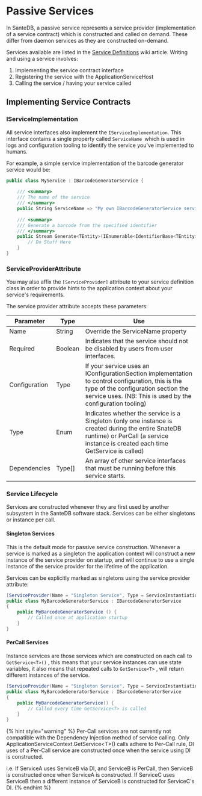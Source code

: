 # Passive Services

In SanteDB, a passive service represents a service provider (implementation of a service contract) which is constructed and called on demand. These differ from daemon services as they are constructed on-demand.

Services available are listed in the [Service Definitions](../service-definitions/) wiki article. Writing and using a service involves:

1. Implementing the service contract interface
2. Registering the service with the ApplicationServiceHost
3. Calling the service / having your service called

## Implementing Service Contracts

### IServiceImplementation

All service interfaces also implement the `IServiceImplementation`. This interface contains a single property called `ServiceName `which is used in logs and configuration tooling to identify the service you've implemented to humans.&#x20;

For example, a simple service implementation of the barcode generator service would be:

```csharp
public class MyService : IBarcodeGeneratorService { 
    
    /// <summary>
    /// The name of the service
    /// </summary>
    public String ServiceName => "My own IBarcodeGeneratorService service";
    
    /// <summary>
    /// Generate a barcode from the specified identifier
    /// </summary>
    public Stream Generate<TEntity>(IEnumerable<IdentifierBase<TEntity>> identifers){
        // Do Stuff Here
    }
}
```

### ServiceProviderAttribute

You may also affix the `[ServiceProvider]` attribute to your service definition class in order to provide hints to the application context about your service's requirements.

The service provider attribute accepts these parameters:

| Parameter     | Type    | Use                                                                                                                                                                                                    |
| ------------- | ------- | ------------------------------------------------------------------------------------------------------------------------------------------------------------------------------------------------------ |
| Name          | String  | Override the ServiceName property                                                                                                                                                                      |
| Required      | Boolean | Indicates that the service should not be disabled by users from user interfaces.                                                                                                                       |
| Configuration | Type    | If your service uses an IConfigurationSection implementation to control configuration, this is the type of the configuration section the service uses. (NB: This is used by the configuration tooling) |
| Type          | Enum    | Indicates whether the service is a Singleton (only one instance is created during the entire SnateDB runtime) or PerCall (a service instance is created each time GetService is called)                |
| Dependencies  | Type\[] | An array of other service interfaces that must be running before this service starts.                                                                                                                  |

### Service Lifecycle

Services are constructed whenever they are first used by another subsystem in the SanteDB software stack. Services can be either singletons or instance per call.

#### Singleton Services

This is the default mode for passive service construction. Whenever a service is marked as a singleton the application context will construct a new instance of the service provider on startup, and will continue to use a single instance of the service provider for the lifetime of the application.

Services can be explicitly marked as singletons using the service provider attribute:

```csharp
[ServiceProvider(Name = "Singleton Service", Type = ServiceInstantiationType.Singleton)]
public class MyBarcodeGeneratorService : IBarcodeGeneratorService
{
    public MyBarcodeGeneratorService () {
        // Called once at application startup
    }
}
```

#### PerCall Services

Instance services are those services which are constructed on each call to `GetService<T>()` , this means that your service instances can use state variables, it also means that repeated calls to `GetService<T>` , will return different instances of the service.

```csharp
[ServiceProvider(Name = "Singleton Service", Type = ServiceInstantiationType.Singleton)]
public class MyBarcodeGeneratorService : IBarcodeGeneratorService
{
    public MyBarcodeGeneratorService() {
        // Called every time GetService<T> is called
    }
}
```

{% hint style="warning" %}
Per-Call services are not currently not compatible with the Dependency Injection method of service calling. Only ApplicationServiceContext.GetService\<T>() calls adhere to Per-Call rule, DI uses of a Per-Call service are constructed once when the service using DI is constructed.

i.e. If ServiceA uses ServiceB via DI, and ServiceB is PerCall, then ServiceB is constructed once when ServiceA is constructed. If ServiceC uses ServiceB then a different instance of ServiceB is constructed for ServiceC's DI.
{% endhint %}
